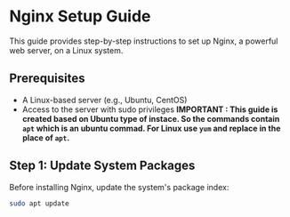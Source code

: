 # Nginx Setup Guide

This guide provides step-by-step instructions to set up Nginx, a powerful web server, on a Linux system.

## Prerequisites

- A Linux-based server (e.g., Ubuntu, CentOS)
- Access to the server with sudo privileges
**IMPORTANT : This guide is created based on Ubuntu type of instace. So the commands contain `apt` which is an ubuntu commad. For Linux use `yum` and replace in the place of `apt`.**

## Step 1: Update System Packages

Before installing Nginx, update the system's package index:

```bash
sudo apt update

